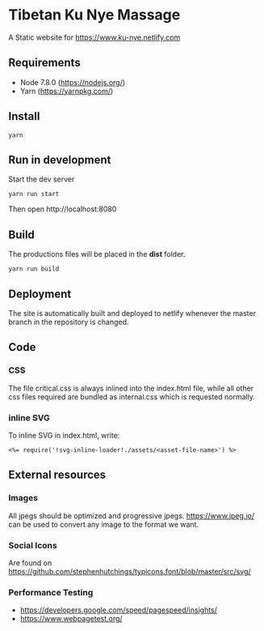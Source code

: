 # Tibetan Ku Nye Massage

A Static website for https://www.ku-nye.netlify.com

## Requirements
* Node 7.8.0 (https://nodejs.org/)
* Yarn (https://yarnpkg.com/)

## Install
```
yarn
```

## Run in development
Start the dev server
```
yarn run start
```
Then open http://localhost:8080

## Build
The productions files will be placed in the **dist** folder.
```
yarn run build
```

## Deployment
The site is automatically built and deployed to netlify whenever the master branch in the repository is changed.

## Code

### CSS
The file critical.css is always inlined into the index.html file, while all other css files required are bundled as internal.css which is requested normally.

### inline SVG
To inline SVG in index.html, write:
```
<%= require('!svg-inline-loader!./assets/<asset-file-name>') %>
```

## External resources

### Images
All jpegs should be optimized and progressive jpegs. https://www.jpeg.io/ can be used to convert any image to the format we want.

### Social Icons
Are found on https://github.com/stephenhutchings/typicons.font/blob/master/src/svg/

### Performance Testing
* https://developers.google.com/speed/pagespeed/insights/
* https://www.webpagetest.org/